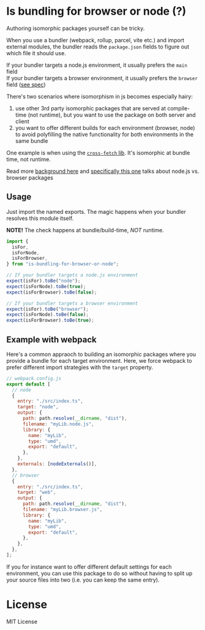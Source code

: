 # Is bundling for browser or node (?)

Authoring isomorphic packages yourself can be tricky.

When you use a bundler (webpack, rollup, parcel, vite etc.) and import external modules, the bundler reads the `package.json` fields to figure out which file it should use.

If your bundler targets a node.js environment, it usually prefers the `main` field  
If your bundler targets a browser environment, it usually prefers the `browser` field ([see spec](https://docs.npmjs.com/cli/v7/configuring-npm/package-json#browser))

There's two scenarios where isomorphism in js becomes especially hairy:

1. use other 3rd party isomorphic packages that are served at compile-time (not runtime), but you want to use the package on both server and client
2. you want to offer different builds for each environment (browser, node) to avoid polyfilling the native functionality for both environments in the same bundle

One example is when using the [`cross-fetch` lib](https://github.com/lquixada/cross-fetch/issues/80#issuecomment-760594660). It's isomorphic at bundle time, not runtime.

Read more [background here](https://nolanlawson.com/2015/10/19/the-struggles-of-publishing-a-javascript-library/) and [specifically this one](https://nolanlawson.com/2017/01/09/how-to-write-a-javascript-package-for-both-node-and-the-browser/) talks about node.js vs. browser packages

## Usage

Just import the named exports. The magic happens when your bundler resolves this module itself.

**NOTE!** The check happens at bundle/build-time, _NOT_ runtime.

```js
import {
  isFor,
  isForNode,
  isForBrowser,
} from "is-bundling-for-browser-or-node";

// If your bundler targets a node.js environment
expect(isFor).toBe("node");
expect(isForNode).toBe(true);
expect(isForBrowser).toBe(false);

// If your bundler targets a browser environment
expect(isFor).toBe("browser");
expect(isForNode).toBe(false);
expect(isForBrowser).toBe(true);
```

## Example with webpack

Here's a common appraoch to building an isomorphic packages where you provide a bundle for each target environment. Here, we force webpack to prefer different import strategies with the `target` property.

```js
// webpack.config.js
export default [
  // node
  {
    entry: "./src/index.ts",
    target: "node",
    output: {
      path: path.resolve(__dirname, "dist"),
      filename: "myLib.node.js",
      library: {
        name: "myLib",
        type: "umd",
        export: "default",
      },
    },
    externals: [nodeExternals()],
  },
  // browser
  {
    entry: "./src/index.ts",
    target: "web",
    output: {
      path: path.resolve(__dirname, "dist"),
      filename: "myLib.browser.js",
      library: {
        name: "myLib",
        type: "umd",
        export: "default",
      },
    },
  },
];
```

If you for instance want to offer different default settings for each environment, you can use this package to do so without having to split up your source files into two (i.e. you can keep the same entry).

# License

MIT License
